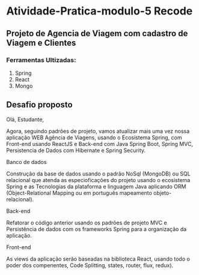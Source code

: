 # Atividade-Pratica-modulo-5 Recode

## Projeto de Agencia de Viagem com cadastro de Viagem e Clientes

### Ferramentas Ultizadas:
  1. Spring
  2. React
  3. Mongo

## Desafio proposto

Olá, Estudante, 

Agora, seguindo padrões de projeto, vamos atualizar mais uma vez nossa aplicação WEB Agência de Viagens, usando o Ecosistema Spring, com Front-end usando ReactJS e Back-end com Java Spring Boot, Spring MVC,  Persistencia de Dados com Hibernate e Spring Security. 

Banco de dados  

Construção da base de dados usando o padrão NoSql (MongoDB) ou SQL relacional que atenda as especioficações do projeto usando o ecosistema Spring e as Tecnologias da plataforma e linguagem Java aplicando ORM (Object-Relational Mapping ou em português mapeamento objeto-relacional).  

 

Back-end  

Refatorar o código anterior usando os padrões de projeto MVC e Persistência de dados com os frameworks Spring para a organização da aplicação. 

  

Front-end 

 

As views da aplicação serão baseadas na biblioteca React, usando todo o poder dos compenentes, Code Splitting, states, router, flux, redux). 
